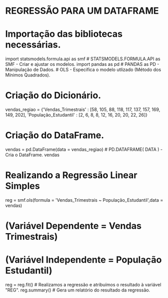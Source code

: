 # REGRESSÃO PARA UM DATAFRAME

# Importação das bibliotecas necessárias.

import statsmodels.formula.api as smf        # STATSMODELS.FORMULA.API as SMF - Criar e ajustar os modelos.
import pandas as pd                          # PANDAS as PD - Manipulação de Dados.
                                             # OLS - Especifica o modelo utlizado (Método dos Mínimos Quadrados).

# Criação do Dicionário.

vendas_regiao = {'Vendas_Trimestrais' : [58, 105, 88, 118, 117, 137, 157, 169, 149, 202],
                 'População_Estudantil' : [2, 6, 8, 8, 12, 16, 20, 20, 22, 26]}


# Criação do DataFrame.
vendas = pd.DataFrame(data = vendas_regiao)         # PD.DATAFRAME( DATA ) - Cria o DataFrame.
vendas

# Realizando a Regressão Linear Simples
reg = smf.ols(formula = 'Vendas_Trimestrais ~ População_Estudantil',data = vendas)

# (Variável Dependente = Vendas Trimestrais)
# (Variável Independente = População Estudantil)


reg = reg.fit()                               # Realizamos a regressão e atribuímos o resultado à variável "REG".
reg.summary()                                 # Gera um relatório do resultado da regressão.
